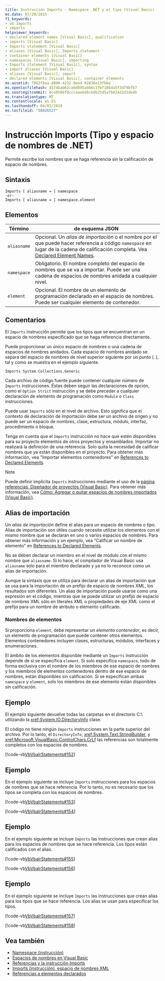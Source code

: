 ```yaml
---
title: Instrucción Imports - Namespace .NET y el tipo (Visual Basic)
ms.date: 07/20/2015
f1_keywords:
- vb.Imports
- imports
helpviewer_keywords:
- declared element names [Visual Basic], qualification
- imports [Visual Basic]
- Imports statement [Visual Basic]
- aliases [Visual Basic], Imports statement
- container elements [Visual Basic]
- namespaces [Visual Basic], importing
- Imports statement [Visual Basic], syntax
- import aliases [Visual Basic]
- aliases [Visual Basic], import
- declared elements [Visual Basic], container elements
ms.assetid: 7062f8aa-d890-4232-9eed-92836e13fb6e
ms.openlocfilehash: 4574bab62ca6d095ab66c17bf186da5f3d79bfb7
ms.sourcegitcommit: bce0586f0cccaae6d6cbd625d5a7b824d1d3de4b
ms.translationtype: MT
ms.contentlocale: es-ES
ms.lasthandoff: 04/02/2019
ms.locfileid: "58826527"
---
```

# <a name="imports-statement-net-namespace-and-type"></a>Instrucción Imports (Tipo y espacio de nombres de .NET)
Permite escribe los nombres que se haga referencia sin la calificación de espacio de nombres.  
  
## <a name="syntax"></a>Sintaxis  
  
```  
Imports [ aliasname = ] namespace  
-or-  
Imports [ aliasname = ] namespace.element  
```  
  
## <a name="parts"></a>Elementos  
  
|Término|de esquema JSON|  
|---|---|  
|`aliasname`|Opcional. Un *alias de importación* o el nombre por el que puede hacer referencia a código `namespace` en lugar de la cadena de calificación completa. Vea [Declared Element Names](../../../visual-basic/programming-guide/language-features/declared-elements/declared-element-names.md).|  
|`namespace`|Obligatorio. El nombre completo del espacio de nombres que se va a importar. Puede ser una cadena de espacios de nombres anidada a cualquier nivel.|  
|`element`|Opcional. El nombre de un elemento de programación declarado en el espacio de nombres. Puede ser cualquier elemento de contenedor.|  
  
## <a name="remarks"></a>Comentarios  
 El `Imports` instrucción permite que los tipos que se encuentran en un espacio de nombres especificado que se haga referencia directamente.  
  
 Puede proporcionar un único espacio de nombres o una cadena de espacios de nombres anidados. Cada espacio de nombres anidado se separa del espacio de nombres de nivel superior siguiente por un punto (`.`), tal y como se muestra en el ejemplo siguiente.  
  
 `Imports System.Collections.Generic`  
  
 Cada archivo de código fuente puede contener cualquier número de `Imports` instrucciones. Éstas deben seguir las declaraciones de opción, como el `Option Strict` instrucción y se debe preceder a cualquier declaración de elemento de programación como `Module` o `Class` instrucciones.  
  
 Puede usar `Imports` sólo en el nivel de archivo. Esto significa que el contexto de declaración de importación debe ser un archivo de origen y no puede ser un espacio de nombres, clase, estructura, módulo, interfaz, procedimiento o bloque.  
  
 Tenga en cuenta que el `Imports` instrucción no hace que estén disponibles para su proyecto elementos de otros proyectos y ensamblados. Importar no realizará la definición de una referencia. Solo quita la necesidad de calificar nombres que ya están disponibles en el proyecto. Para obtener más información, vea "Importar elementos contenedores" en [References to Declared Elements](../../../visual-basic/programming-guide/language-features/declared-elements/references-to-declared-elements.md).  
  
> [!NOTE]
>  Puede definir implícita `Imports` instrucciones mediante el uso de la [página referencias, Diseñador de proyectos (Visual Basic)](/visualstudio/ide/reference/references-page-project-designer-visual-basic). Para obtener más información, vea [Cómo: Agregar o quitar espacios de nombres importados (Visual Basic)](/visualstudio/ide/how-to-add-or-remove-imported-namespaces-visual-basic).  
  
## <a name="import-aliases"></a>Alias de importación  
 Un *alias de importación* define el alias para un espacio de nombres o tipo. Alias de importación son útiles cuando necesite utilizar los elementos con el mismo nombre que se declaran en uno o varios espacios de nombres. Para obtener más información y un ejemplo, vea "Calificar un nombre de elemento" en [References to Declared Elements](../../../visual-basic/programming-guide/language-features/declared-elements/references-to-declared-elements.md).  
  
 No se deben declarar un miembro en el nivel de módulo con el mismo nombre que `aliasname`. Si lo hace, el compilador de Visual Basic usa `aliasname` solo para el miembro declarado y ya no lo reconoce como un alias de importación.  
  
 Aunque la sintaxis que se utiliza para declarar un alias de importación que se usa para la importación de un prefijo de espacio de nombres XML, los resultados son diferentes. Un alias de importación puede usarse como una expresión en el código, mientras que se puede utilizar un prefijo de espacio de nombres XML sólo en literales XML o propiedades de eje XML como el prefijo para un nombre de atributo o elemento calificado.  
  
### <a name="element-names"></a>Nombres de elementos  
 Si proporciona `element`, debe representar un *elemento contenedor*, es decir, un elemento de programación que puede contener otros elementos. Elementos contenedores incluyen clases, estructuras, módulos, interfaces y enumeraciones.  
  
 El ámbito de los elementos disponible mediante un `Imports` instrucción depende de si se especifica `element`. Si solo especifica `namespace`, todo de forma exclusiva con el nombre de los miembros de ese espacio de nombres y los miembros de elementos contenedores dentro de ese espacio de nombres, están disponibles sin calificación. Si se especifican ambas `namespace` y `element`, solo los miembros de ese elemento están disponibles sin calificación.  
  
## <a name="example"></a>Ejemplo  
 El ejemplo siguiente devuelve todas las carpetas en el directorio C:\ utilizando la <xref:System.IO.DirectoryInfo> clase.  
  
 El código no tiene ningún `Imports` instrucciones en la parte superior del archivo. Por lo tanto, el `DirectoryInfo`, <xref:System.Text.StringBuilder>, y <xref:Microsoft.VisualBasic.ControlChars.CrLf> las referencias son totalmente completos con los espacios de nombres.  
  
 [!code-vb[VbVbalrStatements#152](~/samples/snippets/visualbasic/VS_Snippets_VBCSharp/VbVbalrStatements/VB/class12.vb#152)]  
  
## <a name="example"></a>Ejemplo  
 En el ejemplo siguiente se incluye `Imports` instrucciones para los espacios de nombres que se hace referencia. Por lo tanto, no es necesario que los tipos se completa con los espacios de nombres.  
  
 [!code-vb[VbVbalrStatements#153](~/samples/snippets/visualbasic/VS_Snippets_VBCSharp/VbVbalrStatements/VB/class12.vb#153)]  
  
 [!code-vb[VbVbalrStatements#154](~/samples/snippets/visualbasic/VS_Snippets_VBCSharp/VbVbalrStatements/VB/class12.vb#154)]  
  
## <a name="example"></a>Ejemplo  
 En el ejemplo siguiente se incluye `Imports` las instrucciones que crean alias para los espacios de nombres que se hace referencia. Los tipos están calificados con el alias.  
  
 [!code-vb[VbVbalrStatements#155](~/samples/snippets/visualbasic/VS_Snippets_VBCSharp/VbVbalrStatements/VB/class12.vb#155)]  
  
 [!code-vb[VbVbalrStatements#156](~/samples/snippets/visualbasic/VS_Snippets_VBCSharp/VbVbalrStatements/VB/class12.vb#156)]  
  
## <a name="example"></a>Ejemplo  
 En el ejemplo siguiente se incluye `Imports` las instrucciones que crean alias para los tipos que se hace referencia. Los alias se usan para especificar los tipos.  
  
 [!code-vb[VbVbalrStatements#157](~/samples/snippets/visualbasic/VS_Snippets_VBCSharp/VbVbalrStatements/VB/class12.vb#157)]  
  
 [!code-vb[VbVbalrStatements#158](~/samples/snippets/visualbasic/VS_Snippets_VBCSharp/VbVbalrStatements/VB/class12.vb#158)]  
  
## <a name="see-also"></a>Vea también

- [Namespace (instrucción)](../../../visual-basic/language-reference/statements/namespace-statement.md)
- [Espacios de nombres en Visual Basic](../../../visual-basic/programming-guide/program-structure/namespaces.md)
- [Referencias y la instrucción Imports](../../../visual-basic/programming-guide/program-structure/references-and-the-imports-statement.md)
- [Imports (instrucción), espacio de nombres XML](../../../visual-basic/language-reference/statements/imports-statement-xml-namespace.md)
- [Referencias a elementos declarados](../../../visual-basic/programming-guide/language-features/declared-elements/references-to-declared-elements.md)
